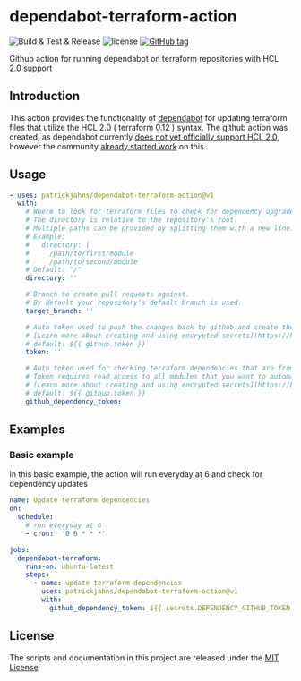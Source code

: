# dependabot-terraform-action
![Build & Test &  Release](https://github.com/patrickjahns/dependabot-terraform-action/workflows/Build%20&%20Test%20&%20%20Release/badge.svg)
![license](https://img.shields.io/github/license/patrickjahns/dependabot-terraform-action)
[![GitHub tag](https://img.shields.io/github/tag/patrickjahns/dependabot-terraform-action.svg)](https://github.com/patrickjahns/dependabot-terraform-action/tags)

Github action for running dependabot on terraform repositories with HCL 2.0 support

## Introduction

This action provides the functionality of [dependabot](https://github.com/dependabot/) for updating terraform files that utilize the HCL 2.0 ( terraform 0.12 ) syntax.
The github action was created, as dependabot currently [does not yet officially support HCL 2.0](https://github.com/dependabot/dependabot-core/issues/1176), however the community [already started work](https://github.com/dependabot/dependabot-core/pull/1388) on this.


## Usage

<!-- start usage -->
```yaml
- uses: patrickjahns/dependabot-terraform-action@v1
  with:
    # Where to look for terraform files to check for dependency upgrades.
    # The directory is relative to the repository's root.
    # Multiple paths can be provided by splitting them with a new line.
    # Example:
    #   directory: |
    #     /path/to/first/module
    #     /path/to/second/module
    # Default: "/"
    directory: ''

    # Branch to create pull requests against.
    # By default your repository's default branch is used.
    target_branch: ''

    # Auth token used to push the changes back to github and create the pull request with.
    # [Learn more about creating and using encrypted secrets](https://help.github.com/en/actions/automating-your-workflow-with-github-actions/creating-and-using-encrypted-secrets)
    # default: ${{ github.token }}
    token: ''

    # Auth token used for checking terraform dependencies that are from github repositories.
    # Token requires read access to all modules that you want to automatically check for updates
    # [Learn more about creating and using encrypted secrets](https://help.github.com/en/actions/automating-your-workflow-with-github-actions/creating-and-using-encrypted-secrets)
    # default: ${{ github.token }}
    github_dependency_token:         
```
<!-- end usage -->

## Examples

### Basic example 

In this basic example, the action will run everyday at 6 and check for dependency updates

```yaml
name: Update terraform dependencies
on:
  schedule:
    # run everyday at 6
    - cron:  '0 6 * * *'

jobs:
  dependabot-terraform:
    runs-on: ubuntu-latest
    steps:
      - name: update terraform dependencies
        uses: patrickjahns/dependabot-terraform-action@v1
        with:
          github_dependency_token: ${{ secrets.DEPENDENCY_GITHUB_TOKEN }}
```

## License

The scripts and documentation in this project are released under the [MIT License](LICENSE)
